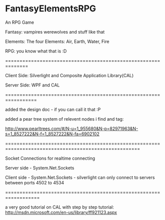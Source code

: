 FantasyElementsRPG
==================

An RPG Game

Fantasy: vampires werewolves and stuff like that

Elements: The four Elements: Air, Earth, Water, Fire

RPG: you know what that is :D

==============================================================

Client Side: Silverlight and Composite Application Library(CAL)

Server Side: WPF and CAL

=================================================================

added the design  doc - if you can call it that :P

added a pear tree system of relevent nodes i find and tag:

http://www.pearltrees.com/#/N-u=1_955680&N-p=82971963&N-s=1_8527222&N-f=1_8527222&N-fa=6902102

=====================================================================================================

Socket Connections for realtime connecting

Server side - System.Net.Sockets

Client side - System.Net.Sockets - silverlight can only connect to servers between ports 4502 to 4534

==================================================================

a very good tutorial on CAL with step by step tutorial: http://msdn.microsoft.com/en-us/library/ff921123.aspx